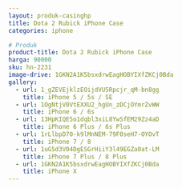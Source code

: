 ```yaml
---
layout: produk-casinghp
title: Dota 2 Rubick iPhone Case
categories: iphone

# Produk
product-title: Dota 2 Rubick iPhone Case
harga: 90000
sku: hn-2231
image-drive: 1GKN2A1K5bsxdrwEagHOBYIXfZKCj0Bda
gallery:
  - url: 1_gZEVEjklzEOijdVU5Rpcjr_qM-bn8gg
    title: iPhone 5 / 5s / SE
  - url: 1OgNtjV0VtEXXU2_hgUn_zDCjOYmrZvWW
    title: iPhone 6 / 6s
  - url: 13HpKIQE5o1dqbl3xiL8YwSfEM29Zz4aD
    title: iPhone 6 Plus / 6s Plus
  - url: 1rLlbpD70-k9lMnNEM-79F0seH7-OYOvT
    title: iPhone 7 / 8
  - url: 1uG5d3V04DgESGrHiiY3l49EGZa0at-LM
    title: iPhone 7 Plus / 8 Plus
  - url: 1GKN2A1K5bsxdrwEagHOBYIXfZKCj0Bda
    title: iPhone X
---
```

